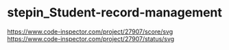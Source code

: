 # stepin_Student-record-management
https://www.code-inspector.com/project/27907/score/svg
https://www.code-inspector.com/project/27907/status/svg
